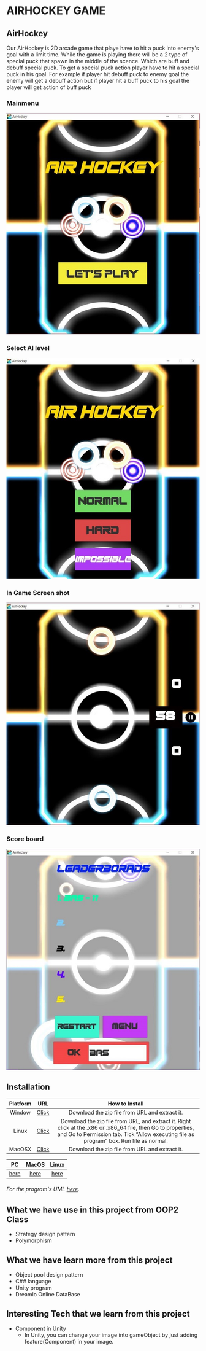 # AIRHOCKEY GAME
## AirHockey

Our AirHockey is 2D arcade game that playe have to hit a puck into enemy's goal with a limit time. While the game is playing there will be a 2 type of special puck that spawn in the middle of the scence. Which are buff and debuff special puck. To get a special puck action player have to hit a special puck in his goal. For example if player hit debuff puck to enemy goal the enemy will get a debuff action but if player hit a buff puck to his goal the player will get action of buff puck

### Mainmenu  
![Alt text](Assets/SampleUI/main.jpg)
### Select AI level    
![Alt text](Assets/SampleUI/LevelSelect.jpg)
### In Game Screen shot
![Alt text](Assets/SampleUI/InGame.jpg)
### Score board
![Alt text](Assets/SampleUI/DataBase.jpg)

## Installation
| Platform | URL | How to Install |
|:----------------:|:-----------:|:----------------:|
| Window |[Click](https://github.com/BasPasut/AirHockey/tree/master/Build/Window/x86)|Download the zip file from URL and extract it. |         
| Linux |[Click](https://github.com/BasPasut/AirHockey/tree/master/Build/Linux/x86)|Download the zip file from URL, and extract it. Right click at the .x86 or .x86_64 file, then Go to properties, and Go to Permission tab. Tick “Allow executing file as program” box. Run file as normal.|         
| MacOSX |[Click](https://github.com/BasPasut/AirHockey/tree/master/Build/Mac/x86)|Download the zip file from URL and extract it.|

| PC | MacOS |Linux|
|:----------------:|:-----------:|:-----------:|
|[here](https://github.com/masty123/ItCameFromOuterSpace/blob/master/RunnableZip/PC.zip)         |[here](https://github.com/masty123/ItCameFromOuterSpace/blob/master/RunnableZip/Mac.zip)   |[here](https://github.com/masty123/ItCameFromOuterSpace/blob/master/RunnableZip/Linux.zip)|

###### For the program's UML [here](https://drive.google.com/file/d/1IDuIlmwj7wHP3FxDT8Iok7lnlQzWYss1/view?usp=sharing).

## What we have use in this project from OOP2 Class

- Strategy design pattern
- Polymorphism

## What we have learn more from this project

- Object pool design pattern
- C## language
- Unity program
- Dreamlo Online DataBase

## Interesting Tech that we learn from this project

- Component in Unity
  - In Unity, you can change your image into gameObject by just adding feature(Component) in your image.

